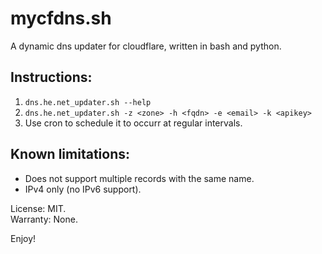 # mycfdns.sh
A dynamic dns updater for cloudflare, written in bash and python.

## Instructions:

 1. `dns.he.net_updater.sh --help`
 2. `dns.he.net_updater.sh -z <zone> -h <fqdn> -e <email> -k <apikey>`
 3. Use cron to schedule it to occurr at regular intervals.

## Known limitations:

* Does not support multiple records with the same name.
* IPv4 only (no IPv6 support).

License: MIT.<br />Warranty: None.

Enjoy!
